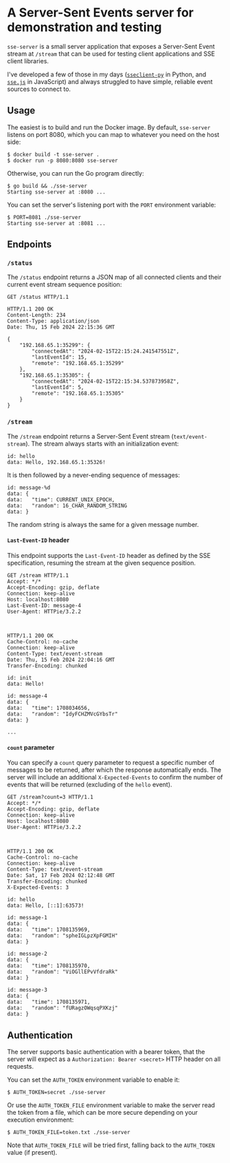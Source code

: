 # A Server-Sent Events server for demonstration and testing

`sse-server` is a small server application that exposes a Server-Sent
Event stream at `/stream` that can be used for testing client
applications and SSE client libraries.

I've developed a few of those in my days
([`sseclient-py`](https://github.com/mpetazzoni/sseclient) in Python,
and [`sse.js`](https://github.com/mpetazzoni/sse.js) in JavaScript) and
always struggled to have simple, reliable event sources to connect to.

## Usage

The easiest is to build and run the Docker image. By default,
`sse-server` listens on port 8080, which you can map to whatever you
need on the host side:

```
$ docker build -t sse-server .
$ docker run -p 8080:8080 sse-server
```

Otherwise, you can run the Go program directly:

```
$ go build && ./sse-server
Starting sse-server at :8080 ...
```

You can set the server's listening port with the `PORT` environment
variable:

```
$ PORT=8081 ./sse-server
Starting sse-server at :8081 ...
```

## Endpoints

### `/status`

The `/status` endpoint returns a JSON map of all connected clients and
their current event stream sequence position:

```
GET /status HTTP/1.1

HTTP/1.1 200 OK
Content-Length: 234
Content-Type: application/json
Date: Thu, 15 Feb 2024 22:15:36 GMT

{
    "192.168.65.1:35299": {
        "connectedAt": "2024-02-15T22:15:24.241547551Z",
        "lastEventId": 15,
        "remote": "192.168.65.1:35299"
    },
    "192.168.65.1:35305": {
        "connectedAt": "2024-02-15T22:15:34.537873958Z",
        "lastEventId": 5,
        "remote": "192.168.65.1:35305"
    }
}
```

### `/stream`

The `/stream` endpoint returns a Server-Sent Event stream
(`text/event-stream`). The stream always starts with an initialization
event:

```
id: hello
data: Hello, 192.168.65.1:35326!
```

It is then followed by a never-ending sequence of messages:

```
id: message-%d
data: {
data:   "time": CURRENT_UNIX_EPOCH,
data:   "random": 16_CHAR_RANDOM_STRING
data: }
```

The random string is always the same for a given message number.

#### `Last-Event-ID` header

This endpoint supports the `Last-Event-ID` header as defined by the SSE
specification, resuming the stream at the given sequence position.

```
GET /stream HTTP/1.1
Accept: */*
Accept-Encoding: gzip, deflate
Connection: keep-alive
Host: localhost:8080
Last-Event-ID: message-4
User-Agent: HTTPie/3.2.2



HTTP/1.1 200 OK
Cache-Control: no-cache
Connection: keep-alive
Content-Type: text/event-stream
Date: Thu, 15 Feb 2024 22:04:16 GMT
Transfer-Encoding: chunked

id: init
data: Hello!

id: message-4
data: {
data:   "time": 1708034656,
data:   "random": "IdyFCHZMVcGYbsTr"
data: }

...
```

#### `count` parameter

You can specify a `count` query parameter to request a specific number
of messages to be returned, after which the response automatically ends.
The server will include an additional `X-Expected-Events` to confirm the
number of events that will be returned (excluding of the `hello` event).

```
GET /stream?count=3 HTTP/1.1
Accept: */*
Accept-Encoding: gzip, deflate
Connection: keep-alive
Host: localhost:8080
User-Agent: HTTPie/3.2.2



HTTP/1.1 200 OK
Cache-Control: no-cache
Connection: keep-alive
Content-Type: text/event-stream
Date: Sat, 17 Feb 2024 02:12:48 GMT
Transfer-Encoding: chunked
X-Expected-Events: 3

id: hello
data: Hello, [::1]:63573!

id: message-1
data: {
data:   "time": 1708135969,
data:   "random": "spheIGLpzXpFGMIH"
data: }

id: message-2
data: {
data:   "time": 1708135970,
data:   "random": "ViOGllEPvVfdraRk"
data: }

id: message-3
data: {
data:   "time": 1708135971,
data:   "random": "fURagzOWqsqPXKzj"
data: }
```

## Authentication

The server supports basic authentication with a bearer token, that the
server will expect as a `Authorization: Bearer <secret>` HTTP header on
all requests.

You can set the `AUTH_TOKEN` environment variable to enable it:

```
$ AUTH_TOKEN=secret ./sse-server
```

Or use the `AUTH_TOKEN_FILE` environment variable to make the server
read the token from a file, which can be more secure depending on your
execution environment:

```
$ AUTH_TOKEN_FILE=token.txt ./sse-server
```

Note that `AUTH_TOKEN_FILE` will be tried first, falling back to the
`AUTH_TOKEN` value (if present).
